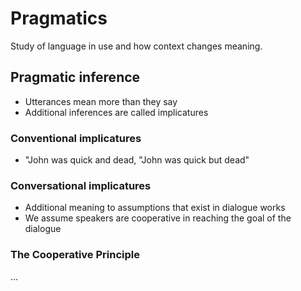 # Pragmatics
Study of language in use and how context changes meaning.

## Pragmatic inference
* Utterances mean more than they say
* Additional inferences are called implicatures

### Conventional implicatures
* "John was quick and dead, "John was quick but dead"

### Conversational implicatures
* Additional meaning to assumptions that exist in dialogue works
* We assume speakers are cooperative in reaching the goal of the dialogue


### The Cooperative Principle
...

### 
